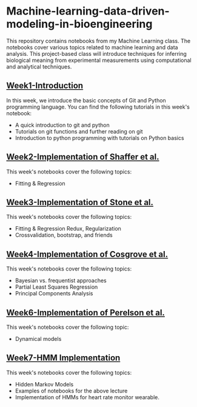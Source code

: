 # Machine-learning-data-driven-modeling-in-bioengineering

This repository contains notebooks from my Machine Learning class. The notebooks cover various topics related to machine learning and data analysis. This project-based class will introduce techniques for inferring biological meaning from experimental measurements using computational and analytical techniques. 

## [Week1-Introduction](https://github.com/shreeshkarjagi/Machine-learning-data-driven-modeling-in-bioengineering/tree/main/lab-1-programming-and-git-primer-shreeshkarjagi)
In this week, we introduce the basic concepts of Git and Python programming language. You can find the following tutorials in this week's notebook:

- A quick introduction to git and python
- Tutorials on git functions and further reading on git
- Introduction to python programming with tutorials on Python basics

## [Week2-Implementation of Shaffer et al.](https://github.com/shreeshkarjagi/Machine-learning-data-driven-modeling-in-bioengineering/blob/main/lab-2-implementation-of-shaffer-et-al-shreeshkarjagi/Week2-Statistics.ipynb) 
This week's notebooks cover the following topics:

- Fitting & Regression

## [Week3-Implementation of Stone et al.](https://github.com/shreeshkarjagi/Machine-learning-data-driven-modeling-in-bioengineering/tree/main/lab-3-implementation-of-stone-et-al-shreeshkarjagi) 
This week's notebooks cover the following topics:

- Fitting & Regression Redux, Regularization
- Crossvalidation, bootstrap, and friends


## [Week4-Implementation of Cosgrove et al.](https://github.com/shreeshkarjagi/Machine-learning-data-driven-modeling-in-bioengineering/tree/main/lab-4-implementation-of-cosgrove-et-al-shreeshkarjagi) 
This week's notebooks cover the following topics:

 - Bayesian vs. frequentist approaches
 - Partial Least Squares Regression
 - Principal Components Analysis

## [Week6-Implementation of Perelson et al.](https://github.com/shreeshkarjagi/Machine-learning-data-driven-modeling-in-bioengineering/tree/main/lab-5-implementation-of-perelson-et-al-shreeshkarjagi) 
This week's notebooks cover the following topic:

 - Dynamical models

## [Week7-HMM Implementation](https://github.com/shreeshkarjagi/Machine-learning-data-driven-modeling-in-bioengineering/tree/main/lab-6-implementation-of-hmms-for-heart-rate-monitoring-shreeshkarjagi) 
This week's notebooks cover the following topics:

 - Hidden Markov Models
- Examples of notebooks for the above lecture
- Implementation of HMMs for heart rate monitor wearable.
